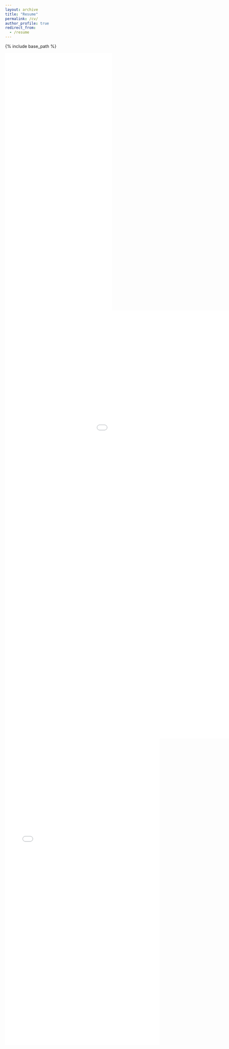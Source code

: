 ```yaml
---
layout: archive
title: "Resume"
permalink: /cv/
author_profile: true
redirect_from:
  - /resume
---
```


{% include base_path %}

<embed src='/images/Resume.pdf?#navpanes=0' width="350" height="420">

<embed src='/images/Resume.pdf' width="350" height="420">


<iframe id="pdf-js-viewer" src='/images/Resume.pdf?#navpanes=0'  title="webviewer" frameborder="0" width="1200" height="1400"></iframe>

<iframe id="pdf-js-viewer" src='/images/Resume.pdf?page=hsn#navpanes=0' width="100%" height="1000" title="webviewer" frameborder="0"></iframe>

